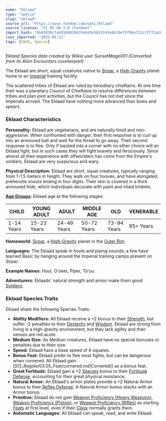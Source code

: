 ```yaml
---
name: "Eklaad"
type: "specie"
slug: "eklaad"
source_url: "https://swse.fandom.com/wiki/Eklaad"
source_license: "CC BY-SA 3.0 (Fandom)"
import_hash: "6b93838cfab91668384354442e5b55593e0410e73f9ba722c1fff2a205daf0cf"
last_imported: "2025-09-12"
tags: [SWSE, Specie]
---
```

*Eklaad Species data created by Wikia user SunsetMage001 (Converted from its Alien Encounters counterpart).*

The Eklaad are short, squat creatures native to [Sirpar](https://swse.fandom.com/wiki/Sirpar), a [High-Gravity](https://swse.fandom.com/wiki/Gravity) planet home to an [Imperial](https://swse.fandom.com/wiki/The_Galactic_Empire) training facility.

The scattered tribes of Eklaad are ruled by hereditary chieftains. At one time their was a planetary Council of Chieftains to resolve differences between tribes and plan joint activities, but the Council has not met since the Imperials arrived. The Eklaad have nothing more advanced than bows and spears.
### Eklaad Characteristics
**Personality:** Eklaad are vegetarians, and are naturally timid and non-aggressive. When confronted with danger, their first response is to curl up into an armoured ball and wait for the threat to go away. Their second response is to flee. Only if backed into a corner with no other choice will an Eklaad fight, but in such cases they will fight bravely and ferociously. Since almost all their experience with offworlders has come from the Empire's soldiers, Eklaad are very suspicious and wary.

**Physical Description:** Eklaad are short, squat creatures, typically ranging from 1-1.5 meters in height. They walk on four hooves, and have elongated, prehensile snouts ending in four digits. Their skin is covered in a thick armoured hide, which individuals decorate with paint and inlaid trinkets.

**[Age Groups](https://swse.fandom.com/wiki/Age_Groups):** Eklaad age at the following stages:

| CHILD | YOUNG ADULT | ADULT | MIDDLE AGE | OLD | VENERABLE |
| --- | --- | --- | --- | --- | --- |
| 1-14 Years | 15-23 Years | 24-49 Years | 50-72 Years | 73-94 Years | 95+ Years |

**Homeworld:** [Sirpar](https://swse.fandom.com/wiki/Sirpar), a [High-Gravity](https://swse.fandom.com/wiki/Gravity) planet in the [Outer Rim](https://swse.fandom.com/wiki/Outer_Rim).

**Languages:** The Eklaad speak in hoots and piping sounds; a few have learned Basic by hanging around the Imperial training camps present on Sirpar. 

**Example Names:** Huul, O'oeet, Piper, Tö'uu

**Adventurers:** Eklaads' natural strength and armor make them good [Soldiers](https://swse.fandom.com/wiki/Soldiers).
### Eklaad Species Traits
Eklaad share the following Species Traits:

- **Ability Modifiers:** All Eklaad receive a +2 bonus to their [Strength](https://swse.fandom.com/wiki/Strength), but suffer -2 penalties to their [Dexterity](https://swse.fandom.com/wiki/Dexterity) and [Wisdom](https://swse.fandom.com/wiki/Wisdom). Eklaad are strong from living in a high-gravity environment, but they lack agility and their senses are not acute.
- **Medium** **Size:** As Medium creatures, Eklaad have no special bonuses or penalties due to their size.
- **Speed:** Eklaad have a base speed of 6 squares.
- **Bonus Feat:** Eklaad prefer to flee most fights, but can be dangerous when cornered. All Eklaad gain [[03_Regole/03.05_Feat/cornered.md|Cornered]] as a bonus feat.
- **Great Fortitude:** Eklaad gain a +2 [Species](https://swse.fandom.com/wiki/Species) bonus to their [Fortitude Defense](https://swse.fandom.com/wiki/Fortitude_Defense), accounting for their great physical resistance.
- **Natural Armor:** An Eklaad's armor plates provide a +2 Natural Armor bonus to their [Reflex Defense](https://swse.fandom.com/wiki/Reflex_Defense). A Natural Armor bonus stacks with an Armor bonus.
- **Primitive:** Eklaad do not gain [Weapon Proficiency (Heavy Weapons)](https://swse.fandom.com/wiki/Weapon_Proficiency_(Heavy_Weapons)), [Weapon Proficiency (Pistols)](https://swse.fandom.com/wiki/Weapon_Proficiency_(Pistols)), or [Weapon Proficiency (Rifles)](https://swse.fandom.com/wiki/Weapon_Proficiency_(Rifles)) as starting [Feats](https://swse.fandom.com/wiki/Feats) at first level, even if their [Class](https://swse.fandom.com/wiki/Class) normally grants them.
- **Automatic Languages:** All Eklaad can speak, read, and write Eklaad.